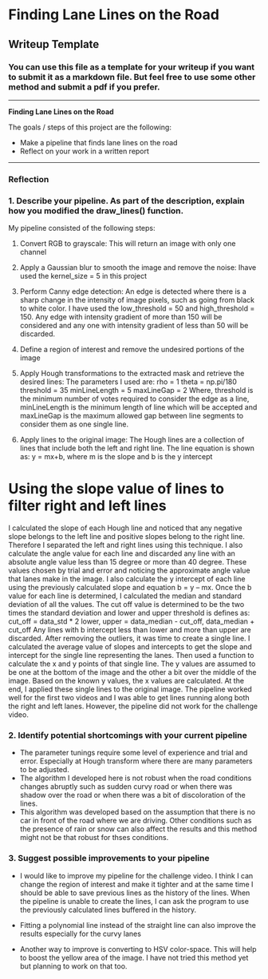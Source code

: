 # **Finding Lane Lines on the Road** 

## Writeup Template

### You can use this file as a template for your writeup if you want to submit it as a markdown file. But feel free to use some other method and submit a pdf if you prefer.

---

**Finding Lane Lines on the Road**

The goals / steps of this project are the following:
* Make a pipeline that finds lane lines on the road
* Reflect on your work in a written report


[//]: # (Image References)

[image1]: ./examples/grayscale.jpg "Grayscale"

---

### Reflection

### 1. Describe your pipeline. As part of the description, explain how you modified the draw_lines() function.

My pipeline consisted of the following steps:

1) Convert RGB to grayscale: This will return an image with only one channel
2) Apply a Gaussian blur to smooth the image and remove the noise:  Ihave used the  kernel_size = 5 in this project
3) Perform Canny edge detection:  An edge is detected where there is a sharp change in the intensity of image pixels, such as going from black to white color. I have used the low_threshold = 50 and high_threshold = 150. Any edge with intensity gradient of more than 150 will be considered and any one with intensity gradient of less than 50 will be discarded. 
4) Define a region of interest and remove the undesired portions of the image
5) Apply Hough transformations to the extracted mask and retrieve the desired lines: The parameters I used are:  rho = 1    theta = np.pi/180    threshold = 35    minLineLength = 5    maxLineGap = 2
Where, threshold is the minimum number of votes required to consider the edge as a line, minLineLength is the minimum length of line which will be accepted and maxLineGap is the maximum allowed gap between line segments to consider them as one single line.

6) Apply lines to the original image: The Hough lines are a collection of lines that include both the left and right line. The line equation is shown as: y = mx+b, where m is the slope and b is the y intercept

# Using the slope value of lines to filter right and left lines 

 I calculated the slope of each Hough line and noticed that any negative slope belongs to the left line and positive slopes belong to the right line. Therefore I separated the left and right lines using this technique. I also calculate the angle value for each line and discarded any line with an absolute angle value less than 15 degree or more than 40 degree. These values chosen by trial and error and noticing the approximate angle value that lanes make in the image. 
I also calculate the y intercept of each line using the previously calculated slope and equation b = y – mx.
Once the b value for each line is determined,  I calculated the median and standard deviation of all the values. The cut off value is determined to be the two times the standard deviation and lower and upper threshold is defines as:
cut_off = data_std * 2
lower, upper = data_median - cut_off, data_median + cut_off
 Any lines with b intercept less than lower and more than upper are discarded. 
After removing the outliers, it was time to create a single line. I calculated the average value of slopes and intercepts to get the slope and intercept for the single line representing the lanes. Then used a function to calculate the x and y points of that single line. The y values are assumed to be one at the bottom of the image and the other a bit over the middle of the image. Based on the known y values, the x values are calculated. 
At the end, I applied these single lines to the original image. The pipeline worked well for the first two videos and I was able to get lines running along both the right and left lanes. However, the pipeline did not work for the challenge video.



### 2. Identify potential shortcomings with your current pipeline

- The parameter tunings require some level of experience and trial and error. Especially at Hough transform where there are many parameters to be adjusted.
- The algorithm I developed here is not robust when the road conditions changes abruptly such as sudden curvy road or when there was shadow over the road or when there was a bit of discoloration of the lines. 
- This algorithm was developed based on the assumption that there is no car in front of the road where we are driving. Other conditions such as the presence of rain or snow can also affect the results and this method might not be that robust for thses conditions.





### 3. Suggest possible improvements to your pipeline


- I would like to improve my pipeline for the challenge video. I think I can change the region of interest and make it tighter and at the same time I should be able to save previous lines as the history of the lines. When the pipeline is unable to create the lines, I can ask the program to use the previously calculated lines buffered in the history.

- Fitting a polynomial line instead of the straight line can also improve the results especially for the curvy lanes

- Another way to improve is converting to HSV color-space. This will help to boost the yellow area of the image. I have not tried this method yet but planning to work on that too.
